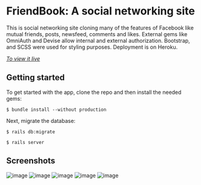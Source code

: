 # FriendBook: A social networking site

This is social networking site cloning many of the features of Facebook like mutual friends, posts, newsfeed, comments and likes. External gems like OmniAuth and Devise allow internal and external authorization. Bootstrap, and SCSS were used for styling purposes. Deployment is on Heroku. 

[*To view it live*](https://friendbookme.herokuapp.com/)

## Getting started

To get started with the app, clone the repo and then install the needed gems:

```
$ bundle install --without production
```

Next, migrate the database:

```
$ rails db:migrate
```

```
$ rails server
```

## Screenshots
![image](https://user-images.githubusercontent.com/21994332/34738203-4ff88c4c-f546-11e7-984d-0342fd7c657b.png)
![image](https://user-images.githubusercontent.com/21994332/34738207-5207d24a-f546-11e7-8596-10e05f934456.png)
![image](https://user-images.githubusercontent.com/21994332/34738215-53e8e694-f546-11e7-95ba-bee4251f6219.png)
![image](https://user-images.githubusercontent.com/21994332/34738217-563a3d62-f546-11e7-8671-1d9322d22fdf.png)
![image](https://user-images.githubusercontent.com/21994332/34738221-587c9f20-f546-11e7-8365-1b392aea1680.png)



